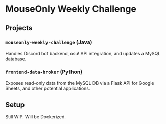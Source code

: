 # MouseOnly Weekly Challenge

## Projects

### `mouseonly-weekly-challenge` (Java)
Handles Discord bot backend, osu! API integration, and updates a MySQL database.

### `frontend-data-broker` (Python)
Exposes read-only data from the MySQL DB via a Flask API for Google Sheets, and other potential 
applications.

## Setup
Still WIP. Will be Dockerized.
